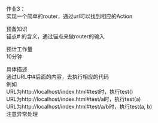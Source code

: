 作业3：   
实现一个简单的router，通过url可以找到相应的Action   
  
预备知识   
锚点# 的含义，通过锚点来做router的输入   
  
预计工作量   
10分钟   

具体描述   
通过URL中#后面的内容，去执行相应的代码   
例如   
URL为http://localhost/index.html#test时，执行test()   
URL为http://localhost/index.html#test/a时，执行test(a)   
URL为http://localhost/index.html#test/a/b时，执行test(a, b)   
注意异常处理   
 